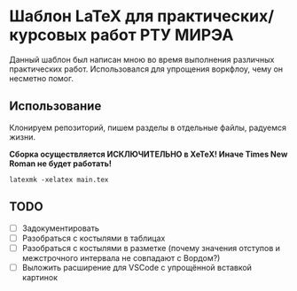 # Шаблон LaTeX для практических/курсовых работ РТУ МИРЭА
Данный шаблон был написан мною во время выполнения различных практических работ.
Использовался для упрощения воркфлоу, чему он несметно помог.

## Использование
Клонируем репозиторий, пишем разделы в отдельные файлы, радуемся жизни.

**Сборка осуществляется ИСКЛЮЧИТЕЛЬНО в XeTeX! Иначе Times New Roman не будет работать!**

```shell
latexmk -xelatex main.tex 
```

## TODO
- [ ] Задокументировать
- [ ] Разобраться с костылями в таблицах
- [ ] Разобраться с костылями в разметке (почему значения отступов и межстрочного 
интервала не совпадают с Вордом?)
- [ ] Выложить расширение для VSCode с упрощённой вставкой картинок

